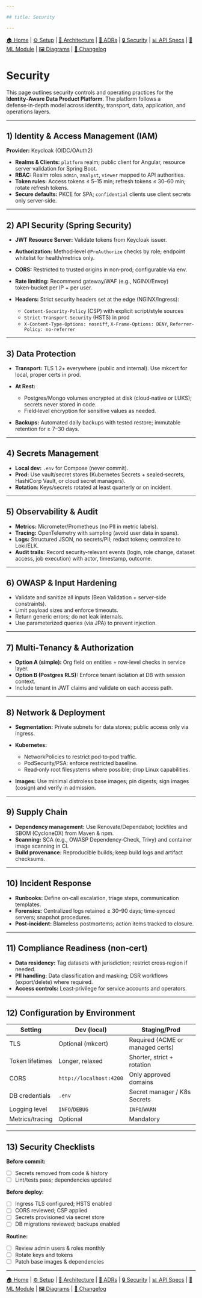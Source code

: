 ```yaml
---

## title: Security

---
```


[🏠 Home](index.md) | [⚙ Setup](setup.md) | [📐 Architecture](architecture.md) | [📜 ADRs](ADRs) | [🔒 Security](security.md) | [📊 API Specs](api-specs.md) | [🤖 ML Module](ml-module.md) | [🖼 Diagrams](diagrams.md) | [📝 Changelog](CHANGELOG.md)

# Security

This page outlines security controls and operating practices for the **Identity‑Aware Data Product Platform**. The platform follows a defense‑in‑depth model across identity, transport, data, application, and operations layers.

---

## 1) Identity & Access Management (IAM)

**Provider:** Keycloak (OIDC/OAuth2)

* **Realms & Clients:** `platform` realm; public client for Angular, resource server validation for Spring Boot.
* **RBAC:** Realm roles `admin`, `analyst`, `viewer` mapped to API authorities.
* **Token rules:** Access tokens ≤ 5–15 min; refresh tokens ≤ 30–60 min; rotate refresh tokens.
* **Secure defaults:** PKCE for SPA; `confidential` clients use client secrets only server‑side.

---

## 2) API Security (Spring Security)

* **JWT Resource Server:** Validate tokens from Keycloak issuer.
* **Authorization:** Method‑level `@PreAuthorize` checks by role; endpoint whitelist for health/metrics only.
* **CORS:** Restricted to trusted origins in non‑prod; configurable via env.
* **Rate limiting:** Recommend gateway/WAF (e.g., NGINX/Envoy) token‑bucket per IP + per user.
* **Headers:** Strict security headers set at the edge (NGINX/Ingress):

    * `Content-Security-Policy` (CSP) with explicit script/style sources
    * `Strict-Transport-Security` (HSTS) in prod
    * `X-Content-Type-Options: nosniff`, `X-Frame-Options: DENY`, `Referrer-Policy: no-referrer`

---

## 3) Data Protection

* **Transport:** TLS 1.2+ everywhere (public and internal). Use mkcert for local, proper certs in prod.
* **At Rest:**

    * Postgres/Mongo volumes encrypted at disk (cloud‑native or LUKS); secrets never stored in code.
    * Field‑level encryption for sensitive values as needed.
* **Backups:** Automated daily backups with tested restore; immutable retention for ≥ 7–30 days.

---

## 4) Secrets Management

* **Local dev:** `.env` for Compose (never commit).
* **Prod:** Use vault/secret stores (Kubernetes Secrets + sealed‑secrets, HashiCorp Vault, or cloud secret managers).
* **Rotation:** Keys/secrets rotated at least quarterly or on incident.

---

## 5) Observability & Audit

* **Metrics:** Micrometer/Prometheus (no PII in metric labels).
* **Tracing:** OpenTelemetry with sampling (avoid user data in spans).
* **Logs:** Structured JSON, no secrets/PII; redact tokens; centralize to Loki/ELK.
* **Audit trails:** Record security‑relevant events (login, role change, dataset access, job execution) with actor, timestamp, outcome.

---

## 6) OWASP & Input Hardening

* Validate and sanitize all inputs (Bean Validation + server‑side constraints).
* Limit payload sizes and enforce timeouts.
* Return generic errors; do not leak internals.
* Use parameterized queries (via JPA) to prevent injection.

---

## 7) Multi‑Tenancy & Authorization

* **Option A (simple):** Org field on entities + row‑level checks in service layer.
* **Option B (Postgres RLS):** Enforce tenant isolation at DB with session context.
* Include tenant in JWT claims and validate on each access path.

---

## 8) Network & Deployment

* **Segmentation:** Private subnets for data stores; public access only via ingress.
* **Kubernetes:**

    * NetworkPolicies to restrict pod‑to‑pod traffic.
    * PodSecurity/PSA: enforce restricted baseline.
    * Read‑only root filesystems where possible; drop Linux capabilities.
* **Images:** Use minimal distroless base images; pin digests; sign images (cosign) and verify in admission.

---

## 9) Supply Chain

* **Dependency management:** Use Renovate/Dependabot; lockfiles and SBOM (CycloneDX) from Maven & npm.
* **Scanning:** SCA (e.g., OWASP Dependency‑Check, Trivy) and container image scanning in CI.
* **Build provenance:** Reproducible builds; keep build logs and artifact checksums.

---

## 10) Incident Response

* **Runbooks:** Define on‑call escalation, triage steps, communication templates.
* **Forensics:** Centralized logs retained ≥ 30–90 days; time‑synced servers; snapshot procedures.
* **Post‑incident:** Blameless postmortems; action items tracked to closure.

---

## 11) Compliance Readiness (non‑cert)

* **Data residency:** Tag datasets with jurisdiction; restrict cross‑region if needed.
* **PII handling:** Data classification and masking; DSR workflows (export/delete) where required.
* **Access controls:** Least‑privilege for service accounts and operators.

---

## 12) Configuration by Environment

| Setting         | Dev (local)             | Staging/Prod                     |
| --------------- | ----------------------- | -------------------------------- |
| TLS             | Optional (mkcert)       | Required (ACME or managed certs) |
| Token lifetimes | Longer, relaxed         | Shorter, strict + rotation       |
| CORS            | `http://localhost:4200` | Only approved domains            |
| DB credentials  | `.env`                  | Secret manager / K8s Secrets     |
| Logging level   | `INFO`/`DEBUG`          | `INFO`/`WARN`                    |
| Metrics/tracing | Optional                | Mandatory                        |

---

## 13) Security Checklists

**Before commit:**

* [ ] Secrets removed from code & history
* [ ] Lint/tests pass; dependencies updated

**Before deploy:**

* [ ] Ingress TLS configured; HSTS enabled
* [ ] CORS reviewed; CSP applied
* [ ] Secrets provisioned via secret store
* [ ] DB migrations reviewed; backups enabled

**Routine:**

* [ ] Review admin users & roles monthly
* [ ] Rotate keys and tokens
* [ ] Patch base images & dependencies

---

[🏠 Home](index.md) | [⚙ Setup](setup.md) | [📐 Architecture](architecture.md) | [📜 ADRs](ADRs) | [🔒 Security](security.md) | [📊 API Specs](api-specs.md) | [🤖 ML Module](ml-module.md) | [🖼 Diagrams](diagrams.md) | [📝 Changelog](CHANGELOG.md)

